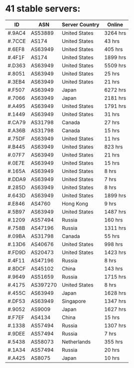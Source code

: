 # 41 stable servers:

| ID | ASN | Server Country | Online |
| ------ | ------ | ------ | ------ |
| #.9AC4 | AS53889 | United States | 3264 hrs |
| #.7CCE | AS174 | United States | 43 hrs |
| #.6EF8 | AS63949 | United States | 405 hrs |
| #.4F1F | AS174 | United States | 1899 hrs |
| #.D363 | AS63949 | United States | 5509 hrs |
| #.8051 | AS63949 | United States | 25 hrs |
| #.3EB4 | AS63949 | United States | 21 hrs |
| #.F507 | AS63949 | Japan | 6272 hrs |
| #.7066 | AS63949 | Japan | 2181 hrs |
| #.A495 | AS63949 | United States | 1791 hrs |
| #.1449 | AS63949 | United States | 31 hrs |
| #.CA79 | AS31798 | Canada | 27 hrs |
| #.A36B | AS31798 | Canada | 15 hrs |
| #.75DF | AS63949 | United States | 11 hrs |
| #.B445 | AS63949 | United States | 823 hrs |
| #.07F7 | AS63949 | United States | 21 hrs |
| #.0E7E | AS63949 | United States | 15 hrs |
| #.165A | AS63949 | United States | 8 hrs |
| #.DDA9 | AS63949 | United States | 7 hrs |
| #.285D | AS63949 | United States | 8 hrs |
| #.643D | AS63949 | United States | 1899 hrs |
| #.E846 | AS4760 | Hong Kong | 9 hrs |
| #.5B97 | AS63949 | United States | 1487 hrs |
| #.1209 | AS57494 | Russia | 160 hrs |
| #.758B | AS47196 | Russia | 1311 hrs |
| #.09BA | AS31798 | Canada | 55 hrs |
| #.13D6 | AS40676 | United States | 998 hrs |
| #.FD9D | AS20473 | United States | 1423 hrs |
| #.4F11 | AS47196 | Russia | 8 hrs |
| #.8DCF | AS45102 | China | 143 hrs |
| #.9649 | AS51659 | Russia | 1715 hrs |
| #.4175 | AS397270 | United States | 8 hrs |
| #.455C | AS63949 | Japan | 1628 hrs |
| #.DF53 | AS63949 | Singapore | 1347 hrs |
| #.9052 | AS9009 | Japan | 1627 hrs |
| #.F7EF | AS4134 | China | 15 hrs |
| #.1338 | AS57494 | Russia | 1307 hrs |
| #.9DEE | AS57494 | Russia | 7 hrs |
| #.5438 | AS58073 | Netherlands | 355 hrs |
| #.1A34 | AS57494 | Russia | 20 hrs |
| #.A425 | AS8075 | Japan | 10 hrs |

